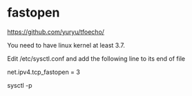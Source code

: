 fastopen
========

https://github.com/yuryu/tfoecho/

You need to have linux kernel at least 3.7.

Edit /etc/sysctl.conf and add the following line to its end of file

   net.ipv4.tcp_fastopen = 3

sysctl -p

